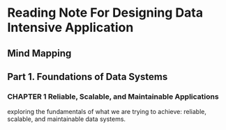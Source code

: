 # Reading Note For Designing Data Intensive Application

## Mind Mapping

## Part 1. Foundations of Data Systems

### CHAPTER 1 Reliable, Scalable, and Maintainable Applications

exploring the fundamentals of what we are trying to achieve: reliable, scalable, and maintainable data systems.
